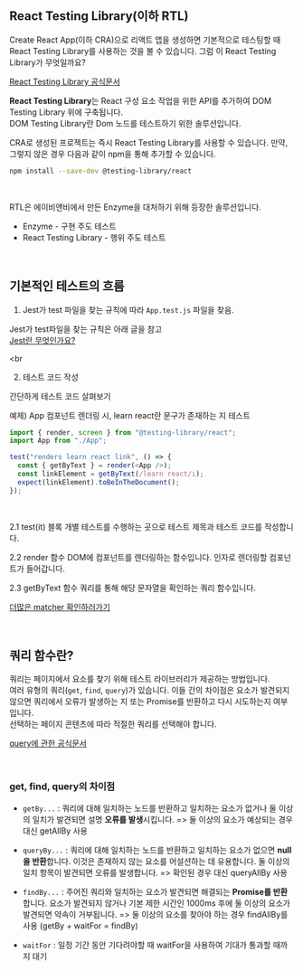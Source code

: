 ## React Testing Library(이하 RTL)

Create React App(이하 CRA)으로 리액트 앱을 생성하면 기본적으로 테스팅할 때 React Testing Library를 사용하는 것을 볼 수 있습니다. 그럼 이 React Testing Library가 무엇일까요?

[React Testing Library 공식문서](https://testing-library.com/docs/react-testing-library/intro/)

**React Testing Library**는 React 구성 요소 작업을 위한 API를 추가하여 DOM Testing Library 위에 구축됩니다. <br>
DOM Testing Library란 Dom 노드를 테스트하기 위한 솔루션입니다. <br>

CRA로 생성된 프로젝트는 즉시 React Testing Library를 사용할 수 있습니다. 만약, 그렇지 않은 경우 다음과 같이 npm을 통해 추가할 수 있습니다.

```bash
npm install --save-dev @testing-library/react
```

<br>

RTL은 에이비앤비에서 만든 Enzyme을 대처하기 위해 등장한 솔루션입니다. <br>

- Enzyme - 구현 주도 테스트
- React Testing Library - 행위 주도 테스트

<br>

## 기본적인 테스트의 흐름

1. Jest가 test 파일을 찾는 규칙에 따라 `App.test.js` 파일을 찾음.

Jest가 test파일을 찾는 규칙은 아래 글을 참고 <br>
[Jest란 무엇인가요?](https://github.com/lewns2/Toy/blob/master/articles/fe_test/jest.md)

<br

2. 테스트 코드 작성

간단하게 테스트 코드 살펴보기 <br>

예제) App 컴포넌트 렌더링 시, learn react란 문구가 존재하는 지 테스트

```javascript
import { render, screen } from "@testing-library/react";
import App from "./App";

test("renders learn react link", () => {
  const { getByText } = render(<App />);
  const linkElement = getByText(/learn react/i);
  expect(linkElement).toBeInTheDocument();
});
```

<br>

2.1 test(it) 블록
개별 테스트를 수행하는 곳으로 테스트 제목과 테스트 코드를 작성합니다.

2.2 render 함수
DOM에 컴포넌트를 렌더링하는 함수입니다. 인자로 렌더링할 컴포넌트가 들어갑니다.

2.3 getByText 함수
쿼리를 통해 해당 문자열을 확인하는 쿼리 함수입니다.

[더많은 matcher 확인하러가기](https://github.com/testing-library/jest-dom)

<br>

## 쿼리 함수란?

쿼리는 페이지에서 요소를 찾기 위해 테스트 라이브러리가 제공하는 방법입니다. <br>
여러 유형의 쿼리(`get`, `find`, `query`)가 있습니다. 이들 간의 차이점은 요소가 발견되지 않으면 쿼리에서 오류가 발생하는 지 또는 Promise를 반환하고 다시 시도하는지 여부입니다. <br>
선택하는 페이지 콘텐츠에 따라 적절한 쿼리를 선택해야 합니다. <br>

[query에 관한 공식문서](https://testing-library.com/docs/queries/about/)

<br>

### get, find, query의 차이점

- `getBy...` : 쿼리에 대해 일치하는 노드를 반환하고 일치하는 요소가 없거나 둘 이상의 일치가 발견되면 설명 **오류를 발생**시킵니다. => 둘 이상의 요소가 예상되는 경우 대신 getAllBy 사용

- `queryBy...` : 쿼리에 대해 일치하는 노드를 반환하고 일치하는 요소가 없으면 **null을 반환**합니다. 이것은 존재하지 않는 요소를 어설션하는 데 유용합니다. 둘 이상의 일치 항목이 발견되면 오류를 발생합니다. => 확인된 경우 대신 queryAllBy 사용

- `findBy...` : 주어진 쿼리와 일치하는 요소가 발견되면 해결되는 **Promise를 반환**합니다. 요소가 발견되지 않거나 기본 제한 시간인 1000ms 후에 둘 이상의 요소가 발견되면 약속이 거부됩니다. => 둘 이상의 요소를 찾아야 하는 경우 findAllBy를 사용 (getBy + waitFor = findBy)

- `waitFor` : 일정 기간 동안 기다려야할 때 waitFor을 사용하여 기대가 통과할 때까지 대기
